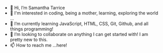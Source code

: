 - 👋 Hi, I’m Samantha Tarrice
- 👀 I'm interested in coding, being a mother, learning, exploring the world ...
- 🌱 I’m currently learning JavaScript, HTML, CSS, Git, Github, and all things programming!
- 💞️ I’m looking to collaborate on anything I can get started with! I am pretty new to this.
- 📫 How to reach me ...here!

<!---
samanthatarrice/samanthatarrice is a ✨ special ✨ repository because its `README.md` (this file) appears on your GitHub profile.
You can click the Preview link to take a look at your changes.
--->
